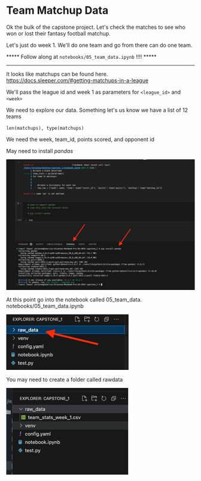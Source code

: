 # Team Matchup Data

Ok the bulk of the capstone project. Let's check the matches to see who won or lost their fantasy football matchup.


Let's just do week 1. We'll do one team and go from there can do one team.

***** Follow along at `notebooks/05_team_data.ipynb` !!!! *****


-------

It looks like matchups can be found here. <br>
https://docs.sleeper.com/#getting-matchups-in-a-league

We'll pass the league id and week 1 as parameters for `<league_id>` and `<week>`

We need to explore our data. Something let's us know we have a list of 12 teams


```
len(matchups), type(matchups)
```




We need the week, team_id, points scored, and opponent id


May need to install *pandas*

![](screenshots/Capstone%2017.png)


At this point go into the notebook called 05_team_data. notebooks/05_team_data.ipynb


![](screenshots/Capstone%2018.png)

You may need to create a folder called rawdata

![](screenshots/Capstone%2019.png)
